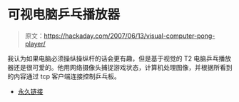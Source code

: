 # 可视电脑乒乓播放器

> 原文：<https://hackaday.com/2007/06/13/visual-computer-pong-player/>

我认为如果电脑必须操纵操纵杆的话会更有趣，但是基于视觉的 T2 电脑乒乓播放器还是很可爱的。他用网络摄像头捕捉游戏状态，计算机处理图像，并根据所看到的内容通过 tcp 客户端连接控制乒乓板。

*   [永久链接](http://ashishrd.blogspot.com/2007/06/pong-playing-computer-playing-against.html)
